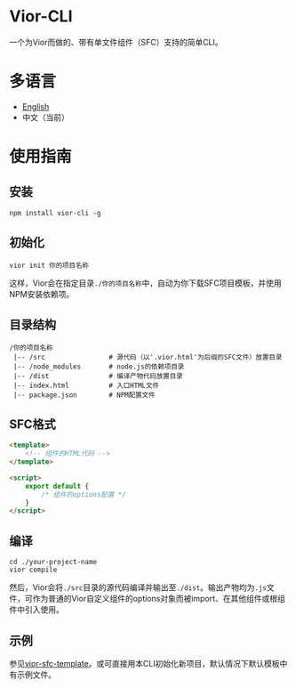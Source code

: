 # Vior-CLI
一个为Vior而做的、带有单文件组件（SFC）支持的简单CLI。

# 多语言
- [English](https://github.com/jwhgzs/vior-cli/blob/main/README.md)
- 中文（当前）

# 使用指南
## 安装
```
npm install vior-cli -g
```
## 初始化
```
vior init 你的项目名称
```
这样，Vior会在指定目录`./你的项目名称`中，自动为你下载SFC项目模板，并使用NPM安装依赖项。
## 目录结构
```
/你的项目名称
 |-- /src                # 源代码（以'.vior.html'为后缀的SFC文件）放置目录
 |-- /node_modules       # node.js的依赖项目录
 |-- /dist               # 编译产物代码放置目录
 |-- index.html          # 入口HTML文件
 |-- package.json        # NPM配置文件
```
## SFC格式
```html
<template>
    <!-- 组件的HTML代码 -->
</template>

<script>
    export default {
        /* 组件的options配置 */
    }
</script>
```
## 编译
```
cd ./your-project-name
vior compile
```
然后，Vior会将`./src`目录的源代码编译并输出至`./dist`。输出产物均为`.js`文件，可作为普通的Vior自定义组件的options对象而被import、在其他组件或根组件中引入使用。
## 示例
参见[vior-sfc-template](https://github.com/jwhgzs/vior-sfc-template)。或可直接用本CLI初始化新项目，默认情况下默认模板中有示例文件。